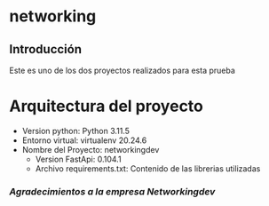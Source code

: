 # networking

## Introducción
Este es uno de los dos proyectos realizados para esta prueba



# Arquitectura del proyecto

- Version python: Python 3.11.5
- Entorno virtual: virtualenv 20.24.6
- Nombre del Proyecto: networkingdev
  - Version FastApi: 0.104.1 
  - Archivo requirements.txt: Contenido de las librerias utilizadas



### *Agradecimientos a la empresa Networkingdev*










